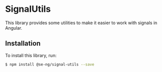 # SignalUtils

This library provides some utilities to make it easier to work with signals in Angular.


## Installation

To install this library, run:

```bash 
$ npm install @se-ng/signal-utils --save
```
